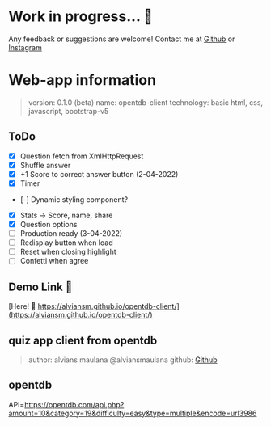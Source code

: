 # Work in progress... 🤗
Any feedback or suggestions are welcome! Contact me at [Github](https://github.com/alviansm) or [Instagram](https://instagram.com/alviansmaulana)

# Web-app information
> version: 0.1.0 (beta)
> name: opentdb-client
> technology: basic html, css, javascript, bootstrap-v5

## ToDo
- [X] Question fetch from XmlHttpRequest
- [X] Shuffle answer
- [X] +1 Score to correct answer button (2-04-2022)
- [X] Timer
- [-] Dynamic styling component?
- [X] Stats -> Score, name, share
- [X] Question options
- [ ] Production ready (3-04-2022)
- [ ] Redisplay button when load
- [ ] Reset when closing highlight
- [ ] Confetti when agree

## Demo Link 👋
[Here! 🌊 https://alviansm.github.io/opentdb-client/](https://alviansm.github.io/opentdb-client/)

## quiz app client from opentdb
> author: alvians maulana @alviansmaulana
> github: [Github](https://github.com/alviansm)

## opentdb
API=https://opentdb.com/api.php?amount=10&category=19&difficulty=easy&type=multiple&encode=url3986